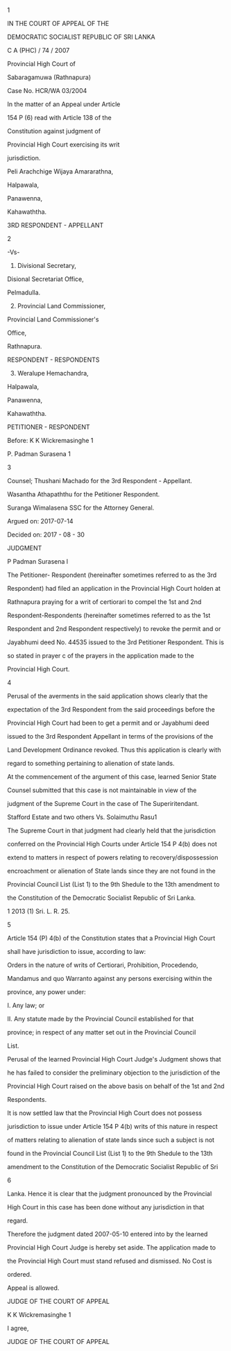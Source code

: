1

IN THE COURT OF APPEAL OF THE

DEMOCRATIC SOCIALIST REPUBLIC OF SRI LANKA

C A (PHC) / 74 / 2007

Provincial High Court of

Sabaragamuwa (Rathnapura)

Case No. HCR/WA 03/2004

In the matter of an Appeal under Article

154 P (6) read with Article 138 of the

Constitution against judgment of

Provincial High Court exercising its writ

jurisdiction.

Peli Arachchige Wijaya Amararathna,

Halpawala,

Panawenna,

Kahawaththa.

3RD RESPONDENT - APPELLANT

2

-Vs-

1. Divisional Secretary,

Disional Secretariat Office,

Pelmadulla.

2. Provincial Land Commissioner,

Provincial Land Commissioner's

Office,

Rathnapura.

RESPONDENT - RESPONDENTS

3. Weralupe Hemachandra,

Halpawala,

Panawenna,

Kahawaththa.

PETITIONER - RESPONDENT

Before: K K Wickremasinghe 1

P. Padman Surasena 1

3

Counsel; Thushani Machado for the 3rd Respondent - Appellant.

Wasantha Athapaththu for the Petitioner Respondent.

Suranga Wimalasena SSC for the Attorney General.

Argued on: 2017-07-14

Decided on: 2017 - 08 - 30

JUDGMENT

P Padman Surasena l

The Petitioner- Respondent (hereinafter sometimes referred to as the 3rd

Respondent) had filed an application in the Provincial High Court holden at

Rathnapura praying for a writ of certiorari to compel the 1st and 2nd

Respondent-Respondents (hereinafter sometimes referred to as the 1st

Respondent and 2nd Respondent respectively) to revoke the permit and or

Jayabhumi deed No. 44535 issued to the 3rd Petitioner Respondent. This is

so stated in prayer c of the prayers in the application made to the

Provincial High Court.

4

Perusal of the averments in the said application shows clearly that the

expectation of the 3rd Respondent from the said proceedings before the

Provincial High Court had been to get a permit and or Jayabhumi deed

issued to the 3rd Respondent Appellant in terms of the provisions of the

Land Development Ordinance revoked. Thus this application is clearly with

regard to something pertaining to alienation of state lands.

At the commencement of the argument of this case, learned Senior State

Counsel submitted that this case is not maintainable in view of the

judgment of the Supreme Court in the case of The Superiritendant.

Stafford Estate and two others Vs. Solaimuthu Rasu1

The Supreme Court in that judgment had clearly held that the jurisdiction

conferred on the Provincial High Courts under Article 154 P 4(b) does not

extend to matters in respect of powers relating to recovery/dispossession

encroachment or alienation of State lands since they are not found in the

Provincial Council List (List 1) to the 9th Shedule to the 13th amendment to

the Constitution of the Democratic Socialist Republic of Sri Lanka.

1 2013 (1) Sri. L. R. 25.

5

Article 154 (P) 4(b) of the Constitution states that a Provincial High Court

shall have jurisdiction to issue, according to law:

Orders in the nature of writs of Certiorari, Prohibition, Procedendo,

Mandamus and quo Warranto against any persons exercising within the

province, any power under:

I. Any law; or

II. Any statute made by the Provincial Council established for that

province; in respect of any matter set out in the Provincial Council

List.

Perusal of the learned Provincial High Court Judge's Judgment shows that

he has failed to consider the preliminary objection to the jurisdiction of the

Provincial High Court raised on the above basis on behalf of the 1st and 2nd

Respondents.

It is now settled law that the Provincial High Court does not possess

jurisdiction to issue under Article 154 P 4(b) writs of this nature in respect

of matters relating to alienation of state lands since such a subject is not

found in the Provincial Council List (List 1) to the 9th Shedule to the 13th

amendment to the Constitution of the Democratic Socialist Republic of Sri

6

Lanka. Hence it is clear that the judgment pronounced by the Provincial

High Court in this case has been done without any jurisdiction in that

regard.

Therefore the judgment dated 2007-05-10 entered into by the learned

Provincial High Court Judge is hereby set aside. The application made to

the Provincial High Court must stand refused and dismissed. No Cost is

ordered.

Appeal is allowed.

JUDGE OF THE COURT OF APPEAL

K K Wickremasinghe 1

I agree,

JUDGE OF THE COURT OF APPEAL